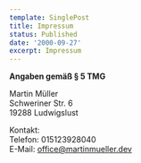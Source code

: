 ```yaml
---
template: SinglePost
title: Impressum
status: Published
date: '2000-09-27'
excerpt: Impressum
---
```

**Angaben gemäß § 5 TMG**

Martin Müller\
Schweriner Str. 6\
19288 Ludwigslust

Kontakt:\
Telefon: 015123928040\
E-Mail: office@martinmueller.dev
